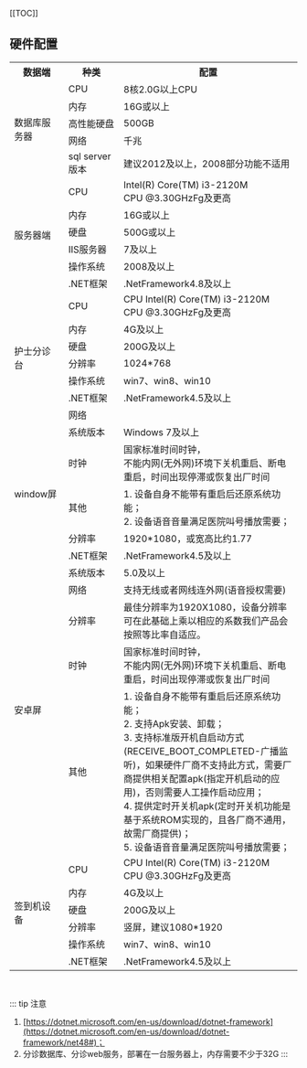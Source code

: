 
[[TOC]]

## 硬件配置

<table>
    <tr>
        <th style="width:18vw;">数据端</th>
        <th style="width:24vw;">种类</th>
        <th style="width:58vw;">配置</th>
    </tr>
    <tr>
        <td rowspan="5">数据库服务器</td>
        <td>CPU</td>
        <td>8核2.0G以上CPU</td>
    </tr>
    <tr>
        <td>内存</td>
        <td>16G或以上</td>
    </tr>
    <tr>
        <td>高性能硬盘</td>
        <td>500GB</td>
    </tr>
    <tr>
        <td>网络</td>
        <td>千兆</td>
    </tr>
    <tr>
        <td>sql server版本</td>
        <td>建议2012及以上，2008部分功能不适用</td>
    </tr>
    <tr>
        <td rowspan="6">服务器端</td>
        <td>CPU</td>
        <td>Intel(R) Core(TM) i3-2120M <br/>CPU @3.30GHzFg及更高</td>
    </tr>
    <tr>
        <td>内存</td>
        <td>16G或以上</td>
    </tr>
    <tr>
        <td>硬盘</td>
        <td>500G或以上</td>
    </tr>
    <tr>
        <td>IIS服务器</td>
        <td>7及以上</td>
    </tr>
    <tr>
        <td>操作系统</td>
        <td>2008及以上</td>
    </tr>
    <tr>
        <td>.NET框架</td>
        <td>.NetFramework4.8及以上</td>
    </tr>
    <tr>
        <td rowspan="7">护士分诊台</td>
        <td>CPU</td>
        <td>CPU	Intel(R) Core(TM) i3-2120M <br/>CPU @3.30GHzFg及更高</td>
    </tr>
    <tr>
        <td>内存</td>
        <td>4G及以上</td>
    </tr>
    <tr>
        <td>硬盘</td>
        <td>200G及以上</td>
    </tr>
    <tr>
        <td>分辨率</td>
        <td>1024*768</td>
    </tr>
    <tr>
        <td>操作系统</td>
        <td>win7、win8、win10</td>
    </tr>
    <tr>
        <td>.NET框架</td>
        <td>.NetFramework4.5及以上</td>
    </tr>
    <tr>
        <td>网络</td>
        <td></td>
    </tr>
    <tr>
        <td rowspan="5">window屏</td>
        <td>系统版本</td>
        <td>Windows 7及以上</td>
    </tr>
    <tr>
        <td>时钟</td>
        <td>国家标准时间时钟，<br/>不能内网(无外网)环境下关机重启、断电重启，时间出现停滞或恢复出厂时间</td>
    </tr>
    <tr>
        <td>其他</td>
        <td>
        1. 设备自身不能带有重启后还原系统功能；<br/>
        2. 设备语音音量满足医院叫号播放需要；<br/>
        </td>
    </tr>
    <tr>
        <td>分辨率</td>
        <td>1920*1080，或宽高比约1.77</td>
    </tr>
    <tr>
        <td>.NET框架</td>
        <td>.NetFramework4.5及以上</td>
    </tr>
    <tr>
        <td rowspan="5">安卓屏</td>
        <td>系统版本</td>
        <td>5.0及以上</td>
    </tr>
    <tr>
        <td>网络</td>
        <td>支持无线或者网线连外网(语音授权需要)</td>
    </tr>
    <tr>
        <td>分辨率</td>
        <td>最佳分辨率为1920X1080，设备分辨率可在此基础上乘以相应的系数我们产品会按照等比率自适应。</td>
    </tr>
    <tr>
        <td>时钟</td>
        <td>国家标准时间时钟，<br/>不能内网(无外网)环境下关机重启、断电重启，时间出现停滞或恢复出厂时间</td>
    </tr>
    <tr>
        <td>其他</td>
        <td>
        1. 设备自身不能带有重启后还原系统功能；<br/>
        2. 支持Apk安装、卸载；<br/>
        3. 支持标准版开机自启动方式(RECEIVE_BOOT_COMPLETED-广播监听)，如果硬件厂商不支持此方式，需要厂商提供相关配置apk(指定开机启动的应用)，否则需要人工操作启动应用；<br/>
        4. 提供定时开关机apk(定时开关机功能是基于系统ROM实现的，且各厂商不通用，故需厂商提供)；<br/>
        5. 设备语音音量满足医院叫号播放需要；<br/>
        </td>
    </tr>
    <tr>
        <td rowspan="6">签到机设备</td>
        <td>CPU</td>
        <td>CPU	Intel(R) Core(TM) i3-2120M <br/>CPU @3.30GHzFg及更高</td>
    </tr>
    <tr>
        <td>内存</td>
        <td>4G及以上</td>
    </tr>
    <tr>
        <td>硬盘</td>
        <td>200G及以上</td>
    </tr>
    <tr>
        <td>分辨率</td>
        <td>竖屏，建议1080*1920</td>
    </tr>
    <tr>
        <td>操作系统</td>
        <td>win7、win8、win10</td>
    </tr>
    <tr>
        <td>.NET框架</td>
        <td>.NetFramework4.5及以上</td>
    </tr>
</table>
<br/>

::: tip 注意
1. [https://dotnet.microsoft.com/en-us/download/dotnet-framework](https://dotnet.microsoft.com/en-us/download/dotnet-framework/net48#)；<br/>
2. 分诊数据库、分诊web服务，部署在一台服务器上，内存需要不少于32G
:::

